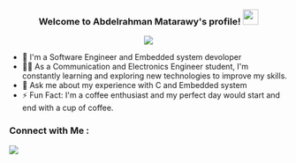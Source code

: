 


<h3 align="center">
  Welcome to Abdelrahman Matarawy's profile!
  <img src="https://media.giphy.com/media/hvRJCLFzcasrR4ia7z/giphy.gif" width="28">
</h3>

<!-- Typing SVG by DenverCoder1 - https://github.com/DenverCoder1/readme-typing-svg -->
<p align="center">
  <a href="https://github.com/DenverCoder1/readme-typing-svg"><img src="https://readme-typing-svg.herokuapp.com/?lines=Embedded%20Software%20Engineering;Always%20learning%20new%20things&font=Fira%20Code&center=true&width=440&height=45&color=89CFF0&vCenter=true&size=22"></a>
</p> 

- 🏢 I'm a Software Engineer and Embedded system devoloper 
- 👨‍💻 As a Communication and Electronics Engineer student, I'm constantly learning and exploring new technologies to improve my skills.
- 💬 Ask me about my experience with C and Embedded system
- ⚡ Fun Fact: I'm a coffee enthusiast and my perfect day would start and end with a cup of coffee.


### Connect with Me :

<a href="https://linkedin.com/in/abdelrahman-matarawy-26222a219/" target="_blank"><img src="https://img.shields.io/badge/-Abdelrahman%20Matarawy-0077B5?style=for-the-badge&logo=Linkedin&logoColor=white"/></a>








